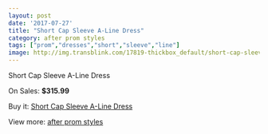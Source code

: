 ```yaml
---
layout: post
date: '2017-07-27'
title: "Short Cap Sleeve A-Line Dress"
category: after prom styles
tags: ["prom","dresses","short","sleeve","line"]
image: http://img.transblink.com/17819-thickbox_default/short-cap-sleeve-a-line-dress.jpg
---
```

Short Cap Sleeve A-Line Dress

On Sales: **$315.99**
<a href="https://www.transblink.com/en/after-prom-styles/5594-short-cap-sleeve-a-line-dress.html"><amp-img layout="responsive" width="600" height="600" src="//img.transblink.com/17819-thickbox_default/short-cap-sleeve-a-line-dress.jpg" alt="Short Cap Sleeve A-Line Dress 0" /></a>
<a href="https://www.transblink.com/en/after-prom-styles/5594-short-cap-sleeve-a-line-dress.html"><amp-img layout="responsive" width="600" height="600" src="//img.transblink.com/17820-thickbox_default/short-cap-sleeve-a-line-dress.jpg" alt="Short Cap Sleeve A-Line Dress 1" /></a>

Buy it: [Short Cap Sleeve A-Line Dress](https://www.transblink.com/en/after-prom-styles/5594-short-cap-sleeve-a-line-dress.html "Short Cap Sleeve A-Line Dress")

View more: [after prom styles](https://www.transblink.com/en/55-after-prom-styles "after prom styles")